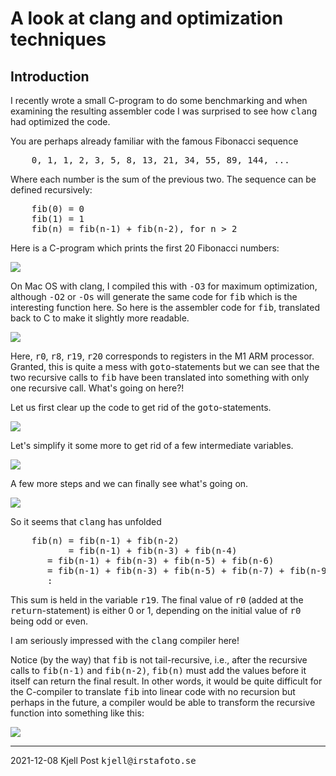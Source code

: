 # A look at clang and optimization techniques

## Introduction
<p>
I recently wrote a small C-program to do some benchmarking and
when examining the resulting assembler code I was surprised to
see how <tt>clang</tt> had optimized the code.
</p>
<p>
You are perhaps already familiar with the famous Fibonacci sequence
</p>
<pre>
    0, 1, 1, 2, 3, 5, 8, 13, 21, 34, 55, 89, 144, ...
</pre>
Where each number is the sum of the previous two.
The sequence can be defined recursively:
<pre>
    fib(0) = 0
    fib(1) = 1
    fib(n) = fib(n-1) + fib(n-2), for n > 2
</pre>
<p>
Here is a C-program which prints the first 20 Fibonacci numbers:
</p>
<img src="fib.c.png" />
<p>
On Mac OS with clang, I compiled this with <tt>-O3</tt> for
maximum optimization, although <tt>-O2</tt> or <tt>-Os</tt> will generate
the same code for <tt>fib</tt> which is the interesting function here.
So here is the assembler code for <tt>fib</tt>,
translated back to C to make it slightly more readable.
</p>
<img src="fib-1.png" />
<p>
Here, <tt>r0</tt>, <tt>r8</tt>, <tt>r19</tt>, <tt>r20</tt> corresponds
to registers in the M1 ARM processor.  Granted, this is quite a mess
with <tt>goto</tt>-statements but we can see that the two recursive
calls to <tt>fib</tt> have been translated into something with only
one recursive call.  What's going on here?!
</p>
<p>
Let us first clear up the code to get rid of the <tt>goto</tt>-statements.
</p>
<img src="fib-2.png" />
<p>
Let's simplify it some more to get rid of a few intermediate variables.
</p>
<img src="fib3.png" />
<p>
A few more steps and we can finally see what's going on.
</p>
<img src="fib4.png" />
<p>
So it seems that <tt>clang</tt> has unfolded
<pre>
    fib(n) = fib(n-1) + fib(n-2)
           = fib(n-1) + fib(n-3) + fib(n-4)
	   = fib(n-1) + fib(n-3) + fib(n-5) + fib(n-6)
	   = fib(n-1) + fib(n-3) + fib(n-5) + fib(n-7) + fib(n-9)
	   :
</pre>
<p>
This sum is held in the variable <tt>r19</tt>.
The final value of <tt>r0</tt> (added at the <tt>return</tt>-statement)
is either 0 or 1, depending on the initial value of <tt>r0</tt>
being odd or even.
</p>
<p>
I am seriously impressed with the <tt>clang</tt> compiler here!
</p>
<p>
Notice (by the way) that <tt>fib</tt> is not tail-recursive, i.e., after the
recursive calls to <tt>fib(n-1)</tt> and <tt>fib(n-2)</tt>,
<tt>fib(n)</tt> must add the values before it itself can return the
final result.  In other words, it would be quite difficult for the
C-compiler to translate <tt>fib</tt> into linear code with no recursion
but perhaps in the future, a compiler would be able to transform the
recursive function into something like this:
</p>
<img src="fibseq.png" />
<hr>
2021-12-08 Kjell Post <tt>kjell@irstafoto.se</tt>

